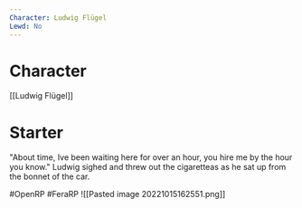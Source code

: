 ```yaml
---
Character: Ludwig Flügel
Lewd: No
---
```

# Character
[[Ludwig Flügel]]

# Starter
"About time, Ive been waiting here for over an hour, you hire me by the hour you know." Ludwig sighed and threw out the cigaretteas as he sat up from the bonnet of the car.

#OpenRP #FeraRP
![[Pasted image 20221015162551.png]]